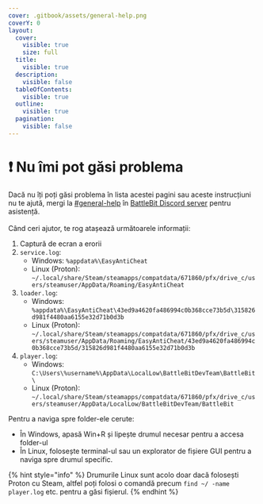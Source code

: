 ```yaml
---
cover: .gitbook/assets/general-help.png
coverY: 0
layout:
  cover:
    visible: true
    size: full
  title:
    visible: true
  description:
    visible: false
  tableOfContents:
    visible: true
  outline:
    visible: true
  pagination:
    visible: false
---
```


# ❗ Nu îmi pot găsi problema

Dacă nu îți poți găsi problema în lista acestei pagini sau aceste instrucțiuni nu te ajută, mergi la [#general-help](https://discord.com/channels/303681520202285057/1023557475242360852) în [BattleBit Discord server](https://discord.com/battlebit) pentru asistență.\
\
Când ceri ajutor, te rog atașează următoarele informații:

1. Captură de ecran a erorii
2. `service.log`:
   * Windows: `%appdata%\EasyAntiCheat`
   * Linux (Proton): `~/.local/share/Steam/steamapps/compatdata/671860/pfx/drive_c/users/steamuser/AppData/Roaming/EasyAntiCheat`
3. `loader.log`:
   * Windows: `%appdata%\EasyAntiCheat\43ed9a4620fa486994c0b368cce73b5d\315826d981f4480aa6155e32d71b0d3b`
   * Linux (Proton): `~/.local/share/Steam/steamapps/compatdata/671860/pfx/drive_c/users/steamuser/AppData/Roaming/EasyAntiCheat/43ed9a4620fa486994c0b368cce73b5d/315826d981f4480aa6155e32d71b0d3b`
4. `player.log`:
   * Windows: `C:\Users\%username%\AppData\LocalLow\BattleBitDevTeam\BattleBit\`
   * Linux (Proton): `~/.local/share/Steam/steamapps/compatdata/671860/pfx/drive_c/users/steamuser/AppData/LocalLow/BattleBitDevTeam/BattleBit`

Pentru a naviga spre folder-ele cerute:

* În Windows, apasă Win+R și lipește drumul necesar pentru a accesa folder-ul
* În Linux, folosește terminal-ul sau un explorator de fișiere GUI pentru a naviga spre drumul specific.

{% hint style="info" %}
Drumurile Linux sunt acolo doar dacă folosești Proton cu Steam, altfel poți folosi o comandă precum `find ~/ -name player.log` etc. pentru a găsi fișierul.
{% endhint %}
